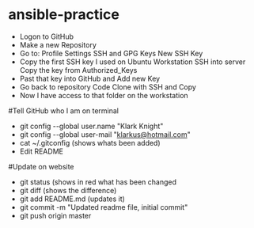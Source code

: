 # ansible-practice 

- Logon to GitHub
- Make a new Repository
- Go to:
	Profile
	Settings
	SSH and GPG Keys
	New SSH Key
- Copy the first SSH key I used on Ubuntu Workstation
	SSH into server
	Copy the key from Authorized_Keys
- Past that key into GitHub and Add new Key
- Go back to repository 
	Code
	Clone with SSH and Copy
- Now I have access to that folder on the workstation

#Tell GitHub who I am on terminal

- git config --global user.name "Klark Knight"
- git config --global user-mail "klarkus@hotmail.com"
- cat ~/.gitconfig (shows whats been added)
- Edit README

#Update on website

- git status (shows in red what has been changed
- git diff (shows the difference)
- git add README.md (updates it)
- git commit -m "Updated readme file, initial commit"
- git push origin master
